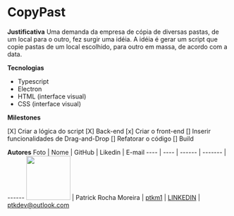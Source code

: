 # CopyPast

**Justificativa**
Uma demanda da empresa de cópia de diversas pastas, de um local para o outro, fez surgir uma idéia.
A idéia é gerar um script que copie pastas de um local escolhido, para outro em massa, de acordo com a data.

**Tecnologias**
- Typescript
- Electron
- HTML (interface visual)
- CSS (interface visual)

**Milestones**

[X] Criar a lógica do script
[X] Back-end
[x] Criar o front-end
[] Inserir funcionalidades de Drag-and-Drop
[] Refatorar o código
[] Build

**Autores** 
Foto | Nome | GitHub | Likedin | E-mail
---- | ---- | ------ | ------- | ------
<img src="https://avatars3.githubusercontent.com/u/59058473?s=460&u=25e12ff5fcb6fb5780ef78e9168615da9ce4349c&v=4" width="100px"> | Patrick Rocha Moreira | [ptkm1](https://github.com/ptkm1) | [LINKEDIN](https://linkedin.com/ptkm1) | ptkdev@outlook.com

